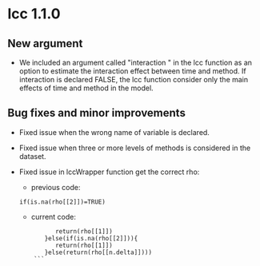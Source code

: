 # lcc 1.1.0

## New argument

*  We included an argument called "interaction " in the lcc function as an option to estimate the interaction effect between time and method. If interaction is declared FALSE, the lcc function consider only the main effects of time and method in the model.

## Bug fixes and minor improvements

* Fixed issue when the wrong name of variable is declared.  

* Fixed issue when three or more levels of methods is considered in the dataset.

* Fixed issue in lccWrapper function get the correct rho:
  	* previous code:
	```
	if(is.na(rho[[2]])=TRUE)
	```
	* current code:
	```if(length(rho)==1){
              return(rho[[1]])
           }else(if(is.na(rho[[2]])){
              return(rho[[1]])
           }else(return(rho[[n.delta]])))
        ```
